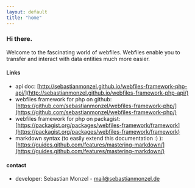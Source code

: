```yaml
---
layout: default
title: "home"
---
```


### Hi there.

Welcome to the fascinating world of webfiles. Webfiles enable you to transfer and interact with data entities much more easier.

#### Links

- api doc: [http://sebastianmonzel.github.io/webfiles-framework-php-api/](http://sebastianmonzel.github.io/webfiles-framework-php-api/)
- webfiles framework for php on github: [https://github.com/sebastianmonzel/webfiles-framework-php/](https://github.com/sebastianmonzel/webfiles-framework-php/)
- webfiles framework for php on packagist: [https://packagist.org/packages/webfiles-framework/framework](https://packagist.org/packages/webfiles-framework/framework)
- markdown syntax (to easily extend this documentation :) ): [https://guides.github.com/features/mastering-markdown/](https://guides.github.com/features/mastering-markdown/)

#### contact

 - developer: Sebastian Monzel - mail@sebastianmonzel.de
